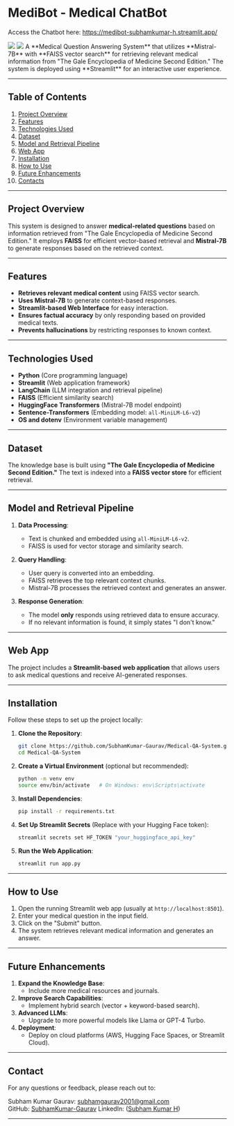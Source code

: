 ﻿# MediBot - Medical ChatBot

Access the Chatbot here: https://medibot-subhamkumar-h.streamlit.app/

<img src="https://github.com/SubhamKumar-Gaurav/MediBot/blob/main/Heart_attack.png">

<img src="https://github.com/SubhamKumar-Gaurav/MediBot/blob/main/Ronaldo.png">
A **Medical Question Answering System** that utilizes **Mistral-7B** with **FAISS vector search** for retrieving relevant medical information from "The Gale Encyclopedia of Medicine Second Edition." The system is deployed using **Streamlit** for an interactive user experience. 


---

## Table of Contents

1. [Project Overview](#project-overview)
2. [Features](#features)
3. [Technologies Used](#technologies-used)
4. [Dataset](#dataset)
5. [Model and Retrieval Pipeline](#model-and-retrieval-pipeline)
6. [Web App](#web-app)
7. [Installation](#installation)
8. [How to Use](#how-to-use)
9. [Future Enhancements](#future-enhancements)
10. [Contacts](#contacts)

---

## Project Overview

This system is designed to answer **medical-related questions** based on information retrieved from "The Gale Encyclopedia of Medicine Second Edition." It employs **FAISS** for efficient vector-based retrieval and **Mistral-7B** to generate responses based on the retrieved context.

---

## Features

- **Retrieves relevant medical content** using FAISS vector search.
- **Uses Mistral-7B** to generate context-based responses.
- **Streamlit-based Web Interface** for easy interaction.
- **Ensures factual accuracy** by only responding based on provided medical texts.
- **Prevents hallucinations** by restricting responses to known context.

---

## Technologies Used

- **Python** (Core programming language)
- **Streamlit** (Web application framework)
- **LangChain** (LLM integration and retrieval pipeline)
- **FAISS** (Efficient similarity search)
- **HuggingFace Transformers** (Mistral-7B model endpoint)
- **Sentence-Transformers** (Embedding model: `all-MiniLM-L6-v2`)
- **OS and dotenv** (Environment variable management)

---

## Dataset

The knowledge base is built using **"The Gale Encyclopedia of Medicine Second Edition."** The text is indexed into a **FAISS vector store** for efficient retrieval.

---

## Model and Retrieval Pipeline

1. **Data Processing**:
   - Text is chunked and embedded using `all-MiniLM-L6-v2`.
   - FAISS is used for vector storage and similarity search.

2. **Query Handling**:
   - User query is converted into an embedding.
   - FAISS retrieves the top relevant context chunks.
   - Mistral-7B processes the retrieved context and generates an answer.

3. **Response Generation**:
   - The model **only** responds using retrieved data to ensure accuracy.
   - If no relevant information is found, it simply states "I don't know."

---

## Web App

The project includes a **Streamlit-based web application** that allows users to ask medical questions and receive AI-generated responses.

---

## Installation

Follow these steps to set up the project locally:

1. **Clone the Repository**:
   ```bash
   git clone https://github.com/SubhamKumar-Gaurav/Medical-QA-System.git
   cd Medical-QA-System
   ```

2. **Create a Virtual Environment** (optional but recommended):
   ```bash
   python -m venv env
   source env/bin/activate   # On Windows: env\Scripts\activate
   ```

3. **Install Dependencies**:
   ```bash
   pip install -r requirements.txt
   ```

4. **Set Up Streamlit Secrets** (Replace with your Hugging Face token):
   ```bash
   streamlit secrets set HF_TOKEN "your_huggingface_api_key"
   ```

5. **Run the Web Application**:
   ```bash
   streamlit run app.py
   ```

---

## How to Use

1. Open the running Streamlit web app (usually at `http://localhost:8501`).
2. Enter your medical question in the input field.
3. Click on the "Submit" button.
4. The system retrieves relevant medical information and generates an answer.

---

## Future Enhancements

1. **Expand the Knowledge Base**:
   - Include more medical resources and journals.
2. **Improve Search Capabilities**:
   - Implement hybrid search (vector + keyword-based search).
3. **Advanced LLMs**:
   - Upgrade to more powerful models like Llama or GPT-4 Turbo.
4. **Deployment**:
   - Deploy on cloud platforms (AWS, Hugging Face Spaces, or Streamlit Cloud).

---


## Contact
For any questions or feedback, please reach out to:

Subham Kumar Gaurav: subhamgaurav2001@gmail.com  
GitHub: [SubhamKumar-Gaurav](https://github.com/SubhamKumar-Gaurav)
LinkedIn: ([Subham Kumar H](https://www.linkedin.com/in/subham-kumar-h-158395216/))

---
